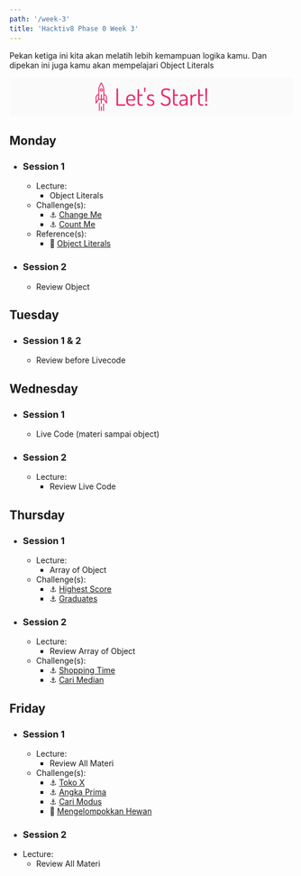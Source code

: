 ```yaml
---
path: '/week-3'
title: 'Hacktiv8 Phase 0 Week 3'
---
```


Pekan ketiga ini kita akan melatih lebih kemampuan logika kamu. Dan dipekan ini juga kamu akan mempelajari Object Literals

![Let's start!](/assets/start.png)

## Monday

- ### Session 1
  - Lecture:
    - Object Literals
  - Challenge(s):
    - :anchor: [Change Me](/week-3/challenges/anchor-change-me)
    - :anchor: [Count Me](/week-3/challenges/anchor-count-me)
  - Reference(s):
    - :notebook_with_decorative_cover: [Object Literals](/week-3/references/object-literal)
- ### Session 2
  - Review Object

## Tuesday

- ### Session 1 & 2
  - Review before Livecode

## Wednesday

- ### Session 1
  - Live Code (materi sampai object)
- ### Session 2
  - Lecture:
    - Review Live Code

## Thursday

- ### Session 1
  - Lecture:
    - Array of Object
  - Challenge(s):
    - :anchor: [Highest Score](/week-3/challenges/anchor-highest-score)
    - :anchor: [Graduates](/week-3/challenges/anchor-graduates-object)
- ### Session 2
  - Lecture:
    - Review Array of Object
  - Challenge(s):
    - :anchor: [Shopping Time](/week-3/challenges/anchor-shopping-time)
    - :anchor: [Cari Median](/week-3/challenges/anchor-cari-median)

## Friday

- ### Session 1
  - Lecture:
    - Review All Materi
  - Challenge(s):
    - :anchor: [Toko X](/week-3/challenges/anchor-tokoX)
    - :anchor: [Angka Prima](/week-3/challenges/anchor-angka-prima)
    - :anchor: [Cari Modus](/week-3/challenges/anchor-cari-modus)
    - :rocket: [Mengelompokkan Hewan](/week-3/challenges/rocket-mengelompokkan-hewan)
- ### Session 2
- Lecture:
  - Review All Materi
